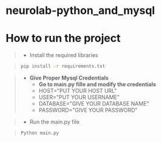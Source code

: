 # neurolab-python_and_mysql

# How to run the project

> - Install the required libraries

> ```bash
> pip install -r requirements.txt
> ```
>
>

> - **Give Proper Mysql Credentials**
>   - **Go to main.py fille and modify the credentials**
>   - HOST="PUT YOUR HOST URL"
>   - USER="PUT YOUR USERNAME"
>   - DATABASE="GIVE YOUR DATABASE NAME"
>   - PASSWORD="GIVE YOUR PASSWORD"

> - Run the main.py file

> ```bash
> Python main.py
> ```
